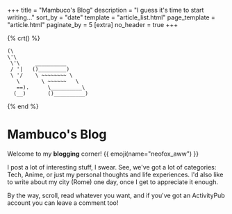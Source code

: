 +++
title = "Mambuco's Blog"
description = "I guess it's time to start writing..."
sort_by = "date"
template = "article_list.html"
page_template = "article.html"
paginate_by = 5
[extra]
no_header = true
+++

{% crt() %}
```
(\
\'\
 \'\     __________
 / '|   ()_________)
 \ '/    \ ~~~~~~~~ \
   \       \ ~~~~~~   \
   ==).      \__________\
  (__)       ()__________)
```
{% end %}

# Mambuco's Blog

Welcome to my **blogging** corner! {{ emoji(name="neofox_aww") }}

I post a lot of interesting stuff, I swear. See, we've got a lot of categories: Tech, Anime, or just my personal thoughts and life experiences.
I'd also like to write about my city (Rome) one day, once I get to appreciate it enough.

By the way, scroll, read whatever you want, and if you've got an ActivityPub account you can leave a comment too!
